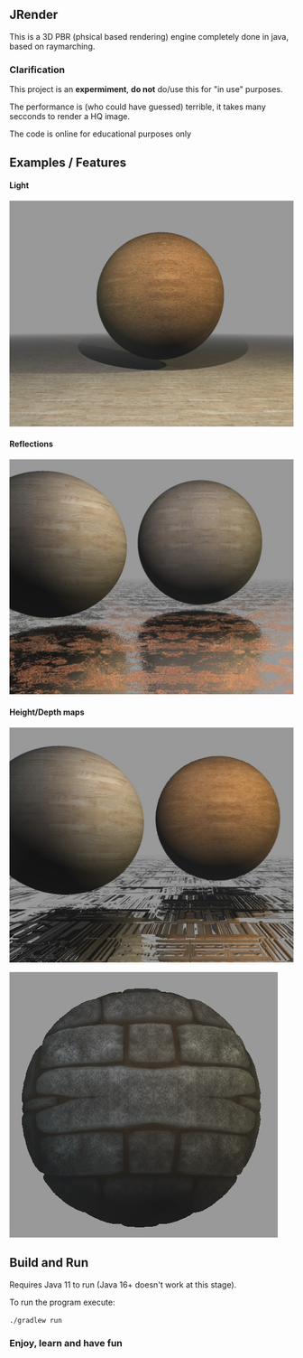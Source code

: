 ## JRender

This is a 3D PBR (phsical based rendering) engine completely done in java, based on raymarching.

### Clarification

This project is an **expermiment**, **do not** do/use this for "in use" purposes.

The performance is (who could have guessed) terrible, it takes many secconds to render a HQ image.

The code is online for educational purposes only

## Examples / Features

#### Light 

![](media/lightning.jpg)

#### Reflections

![](media/reflections.jpg)

#### Height/Depth maps

![](media/height-map1.jpg)

![](media/height-map2.jpg)

## Build and Run

Requires Java 11 to run (Java 16+ doesn't work at this stage).

To run the program execute:

`./gradlew run`

### Enjoy, learn and have fun
